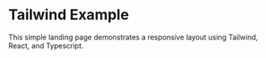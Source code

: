 # Tailwind Example

This simple landing page demonstrates a responsive layout using Tailwind, React, and Typescript.